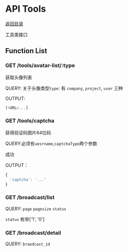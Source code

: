 # API Tools

[返回目录](index.md)

工具类接口

## Function List

### GET /tools/avatar-list/:type

获取头像列表

QUERY:
关于头像类型`type`: 有 `company`, `project`, `user` 三种

OUTPUT:
```javascript
[<URL>...]
```
### GET /tools/captcha

获得验证码图片64位码

QUERY:必须有`uesrname`,`captchaType`两个参数

成功

OUTPUT：
```javascript
{
  'captcha': '...'
}
```

### GET /broadcast/list

QUERY:
`page` `pagesize` `status`

`status` 枚举['1', '0']

### GET /broadcast/detail

QUERY:
`braodcast_id` 